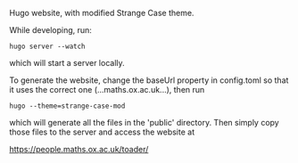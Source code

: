Hugo website, with modified Strange Case theme.

While developing, run:

`hugo server --watch`

which will start a server locally.

To generate the website, change the baseUrl property in config.toml so that
it uses the correct one (...maths.ox.ac.uk...), then run

`hugo --theme=strange-case-mod`

which will generate all the files in the 'public' directory. Then simply
copy those files to the server and access the website at

https://people.maths.ox.ac.uk/toader/


